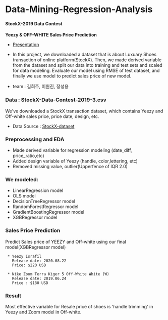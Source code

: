 # Data-Mining-Regression-Analysis
#### StockX-2019 Data Contest
**Yeezy & OFF-WHITE Sales Price Prediction**
* [Presentation](https://github.com/dss-14th/reg-repo-5/files/5790222/X_stock_reg.pdf)
* In this project, we downloaded a dataset that is about Luxuary Shoes transaction of online platform(StockX). 
  Then, we made derived variable from the dataset and split our data into training and test sets and scaled for data modeling.
  Evaluate our model using RMSE of test dataset, and finally we use model to predict sales price of new model. 
  
  
* team : 김희주, 이원진, 정성용

### Data : StockX-Data-Contest-2019-3.csv
We've downloaded a StockX transaction dataset, which contains Yeezy and Off-white sales price, price date, design, etc.

* Data Source : [StockX-dataset](https://www.kaggle.com/hudsonstuck/stockx-data-contest)

### Preprocessing and EDA
  * Made derived variable for regression modeling (date_diff, price_ratio,etc)
  * Added design variable of Yeezy (handle, color,lettering, etc)
  * Removed missing value, outlier(Upperfence of IQR 2.0)


### We modeled:
  * LinearRegression model
  * OLS model
  * DecisionTreeRegressor model
  * RandomForestRegressor model
  * GradientBoostingRegressor model
  * XGBRegressor model

### Sales Price Prediction
Predict Sales price of YEEZY and Off-white using our final model(XGBRegressor model)

     * Yeezy Israfil
       Release date: 2020.08.22
       Price: $220 USD
      
     * Nike Zoom Terra Kiger 5 Off-White White (W) 
       Release date: 2019.06.24
       Price : $180 USD


### Result
Most effective variable for Resale price of shoes is 'handle trimming' in Yeezy and Zoom model in Off-white.


    








